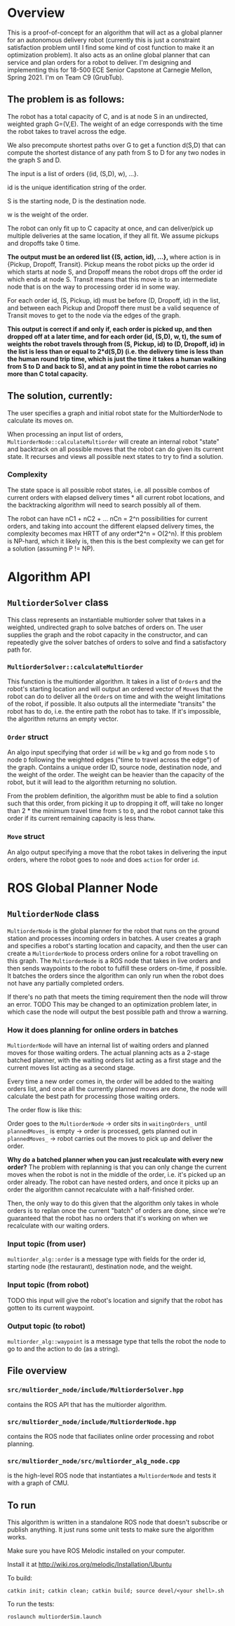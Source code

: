# Overview

This is a proof-of-concept for an algorithm that will act as a global planner for an
autonomous delivery robot (currently this is just a constraint satisfaction problem 
until I find some kind of cost function to make it an optimization problem). It also acts as 
an online global planner that can service and plan orders for a robot to deliver. 
I'm designing and implementing this for 18-500 ECE Senior Capstone at Carnegie Mellon, Spring 2021. 
I'm on Team C9 (GrubTub). 

## The problem is as follows:

The robot has a total capacity of C, and is at node S in an undirected, weighted graph G=(V,E). The 
weight of an edge corresponds with the time the robot takes to travel across the edge.

We also precompute shortest paths over G to get a function d(S,D) that can compute the shortest distance of any path from S to D for any two 
nodes in the graph S and D.

The input is a list of orders {(id, (S,D), w), ...}. 

id is the unique identification string of the order. 

S is the starting node, D is the destination node.

w is the weight of the order.

The robot can only fit up to C capacity at once, and can deliver/pick up multiple deliveries 
at the same location, if they all fit. We assume pickups and dropoffs take 0 time.

<b> 
The output must be an ordered list {(S, action, id), ...},
</b> where action is in 
{Pickup, Dropoff, Transit}. Pickup means the robot picks up the order id which starts at node S, 
and Dropoff means the robot drops off the order id which ends at node S. Transit means that 
this move is to an intermediate node that is on the way to processing order id in some way.

For each order id, (S, Pickup, id) must be before (D, Dropoff, id) in the list, and between 
each Pickup and Dropoff there must be a valid sequence of Transit moves to get to the node via 
the edges of the graph. 

<b> 
This output is correct if and only if, each order is picked up, and then dropped off at a later time, 
  and for each order (id, (S,D), w, t), 
the sum of weights the robot travels through from (S, Pickup, id) to (D, Dropoff, id) in the list is 
less than or equal to 2*d(S,D) (i.e. the delivery time is less than the human round trip time, which 
is just the time it takes a human walking from S to D and back to S), and at any point in time the 
robot carries no more than C total capacity. 
</b>

## The solution, currently:

The user specifies a graph and initial robot state for the MultiorderNode to calculate 
its moves on. 

When processing an input list of orders, `MultiorderNode::calculateMultiorder` will create an 
internal robot "state" and backtrack on all possible moves that the robot can do given its current state. 
It recurses and views all possible next states to try to find a solution. 

### Complexity

The state space is all possible robot states, i.e. all possible combos of current orders with elapsed delivery times * 
all current robot locations, and the backtracking algorithm will need to search possibly all of them. 

The robot can have nC1 + nC2 + ... nCn = 2^n possibilities for current orders, and taking into account the different 
elapsed delivery times, the complexity becomes max HRTT of any order*2^n = O(2^n). If this problem is NP-hard, which 
  it likely is, then this is the best complexity we can get for a solution (assuming P != NP).
  

  
# Algorithm API

## `MultiorderSolver` class

This class represents an instantiable multiorder solver that takes in a weighted, undirected graph to 
solve batches of orders on. The user supplies the graph and the robot capacity in the constructor, and 
can repeatedly give the solver batches of orders to solve and find a satisfactory path for.

### `MultiorderSolver::calculateMultiorder` 

This function is the multiorder algorithm. It takes in a list of `Order`s and the robot's starting location 
and will output an ordered vector of `Move`s that the robot 
can do to deliver all the `Order`s on time and with the weight limitations of the robot, 
if possible. It also outputs all the intermediate "transits" the robot has to do, i.e. 
the entire path the robot has to take. If it's impossible, the algorithm returns an empty vector. 

### `Order` struct

An algo input specifying that order `id` will be `w` kg and go from node `S` to node `D` following 
the weighted edges ("time to travel across the edge") of the graph.
Contains a unique order ID, source node, destination node, and the weight of the order. 
The weight can be heavier than the capacity of the robot, but it will lead to the algorithm 
returning no solution. 

From the problem definition, the algorithm must be able to find a solution such that 
this order, from picking it up to dropping it off, will take no longer than 
2 * the minimum travel time from `S` to `D`, and the robot cannot take this order 
if its current remaining capacity is less than`w`. 

### `Move` struct

An algo output specifying a move that the robot takes in delivering the input 
orders, where the robot goes to `node` and does `action` for order `id`. 



# ROS Global Planner Node 

## `MultiorderNode` class

`MultiorderNode` is the global planner for the robot that runs on the ground station and processes incoming orders in batches. 
A user creates a graph and specifies a robot's starting location and capacity, 
and then the user can create a `MultiorderNode` to process orders online for a robot travelling on this graph. The 
`MultiorderNode` is a ROS node that takes in live orders and then sends waypoints to the robot to fulfill these 
orders on-time, if possible. It batches the orders since the algorithm can only run when the robot does not have 
any partially completed orders. 

If there's no path that meets the timing requirement then the node will throw an error. TODO This may be changed 
to an optimization problem later, in which case the node will output the best possible path and throw a warning.

### How it does planning for online orders in batches

`MultiorderNode` will have an internal list of waiting orders and planned moves for those waiting orders. The actual planning acts as a 2-stage batched planner, with the waiting orders list 
acting as a first stage and the current moves list acting as a second stage. 

Every time a new order comes in, the order will be added to the waiting orders list, and 
once all the currently planned moves are done, the node will calculate the best path for 
processing those waiting orders.

The order flow is like this:

Order goes to the `MultiorderNode` -> order sits in `waitingOrders_` until `plannedMoves_` 
is empty -> order is processed, gets planned out in `plannedMoves_` -> 
robot carries out the moves to pick up and deliver the order.

<b>Why do a batched planner when you can just recalculate with every new order?</b> 
The problem with replanning is that you can only change the current moves when the robot 
is not in the middle of the order, i.e. it's picked up an order already. The robot can 
have nested orders, and once it picks up an order the algorithm cannot recalculate with 
a half-finished order. 

Then, the only way to do this given that the algorithm only takes in whole orders 
is to replan once the current "batch" of orders are done, since we're guaranteed 
that the robot has no orders that it's working on when we recalculate with our 
waiting orders. 

### Input topic (from user)

`multiorder_alg::order` is a message type with fields for the 
order id, starting node (the restaurant), destination node, and the weight. 

### Input topic (from robot)

TODO this input will give the robot's location and signify that the robot has gotten to 
its current waypoint. 

### Output topic (to robot)

`multiorder_alg::waypoint` is a message type that tells the robot the node to go to 
and the action to do (as a string). 


## File overview

### `src/multiorder_node/include/MultiorderSolver.hpp` 

contains the ROS API that has the multiorder algorithm.

### `src/multiorder_node/include/MultiorderNode.hpp` 

contains the ROS node that faciliates online order processing and robot planning.

### `src/multiorder_node/src/multiorder_alg_node.cpp` 
is the high-level ROS node that instantiates a `MultiorderNode` and tests it with a graph of CMU. 

## To run

This algorithm is written in a standalone ROS node that doesn't subscribe or publish anything. 
It just runs some unit tests to make sure the algorithm works. 

Make sure you have ROS Melodic installed on your computer. 

Install it at http://wiki.ros.org/melodic/Installation/Ubuntu

To build:
```
catkin init; catkin clean; catkin build; source devel/<your shell>.sh
```

To run the tests:
```
roslaunch multiorderSim.launch
```
